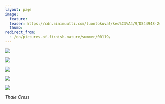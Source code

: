 ```yaml
---
layout: page
image:
  feature:
  teaser: https://cdn.minimuutti.com/luontokuvat/kes%C3%A4/9/DS44948-245px.jpg
  thumb:
redirect_from:
  - /en/pictures-of-finnish-nature/summer/00119/
---
```


![](https://cdn.minimuutti.com/luontokuvat/kes%C3%A4/9/DS44926-800px.jpg)

![](https://cdn.minimuutti.com/luontokuvat/kes%C3%A4/9/DS44933-800px.jpg)

![](https://cdn.minimuutti.com/luontokuvat/kes%C3%A4/9/DS44937-800px.jpg)

![](https://cdn.minimuutti.com/luontokuvat/kes%C3%A4/9/DS44948-800px.jpg)

![](https://cdn.minimuutti.com/luontokuvat/kes%C3%A4/9/DS44945-800px.jpg)

*Thale Cress*

